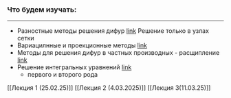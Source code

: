 ### Что будем изучать:
---
-  Разностные методы решения дифур [link](https://ru.wikipedia.org/wiki/%D0%9C%D0%B5%D1%82%D0%BE%D0%B4_%D0%BA%D0%BE%D0%BD%D0%B5%D1%87%D0%BD%D1%8B%D1%85_%D1%80%D0%B0%D0%B7%D0%BD%D0%BE%D1%81%D1%82%D0%B5%D0%B9)
	  Решение только в узлах сетки
- Вариацилнные и проекционные методы [link](https://studfile.net/preview/9569811/page:19/)
- Методы для решения дифур в частных производных - расщипление [link](https://www.mathnet.ru/links/71aef11128a2f494d867cedbfc49aaa9/zvmmf2383.pdf)
- Решение интегральных уравнений [link](https://ru.wikipedia.org/wiki/%D0%98%D0%BD%D1%82%D0%B5%D0%B3%D1%80%D0%B0%D0%BB%D1%8C%D0%BD%D0%BE%D0%B5_%D1%83%D1%80%D0%B0%D0%B2%D0%BD%D0%B5%D0%BD%D0%B8%D0%B5)
	- первого и второго рода

[[Лекция 1 (25.02.25)]]
[[Лекция 2 (4.03.2025)]]
[[Лекция 3(11.03.25)]]